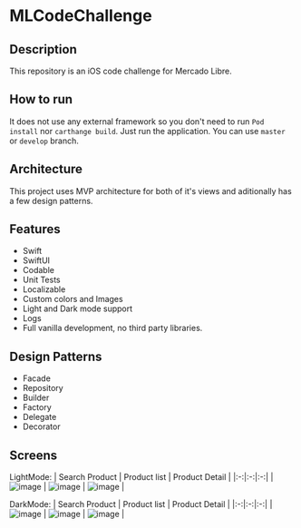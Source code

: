 # MLCodeChallenge

## Description
This repository is an iOS code challenge for Mercado Libre.


## How to run
It does not use any external framework so you don't need to run `Pod install` nor `carthange build`. Just run the application. You can use `master` or `develop` branch.

## Architecture
This project uses MVP architecture for both of it's views and aditionally has a few design patterns.

## Features
- Swift 
- SwiftUI
- Codable
- Unit Tests
- Localizable
- Custom colors and Images
- Light and Dark mode support
- Logs
- Full vanilla development, no third party libraries.

## Design Patterns
- Facade
- Repository
- Builder
- Factory
- Delegate
- Decorator

## Screens
LightMode:
| Search Product | Product list | Product Detail |
|:-:|:-:|:-:|
| ![image](https://user-images.githubusercontent.com/33492742/127536926-8d95da25-b344-45c0-9aed-7514e486b598.png) | ![image](https://user-images.githubusercontent.com/33492742/127536974-016285b1-6fe9-40ec-b8cf-8a75239d3def.png) | ![image](https://user-images.githubusercontent.com/33492742/127537044-447d85d5-97a0-4ad2-a8c1-6de410d8b784.png) |

DarkMode:
| Search Product | Product list | Product Detail |
|:-:|:-:|:-:|
| ![image](https://user-images.githubusercontent.com/33492742/127537140-39c99fc1-95bf-497d-89dd-f6f869807c94.png) | ![image](https://user-images.githubusercontent.com/33492742/127537180-e23713f2-61ce-4271-b6de-6a2900e30742.png) | ![image](https://user-images.githubusercontent.com/33492742/127537216-f698b807-c1de-4a25-b750-a3b3684bb061.png) |
